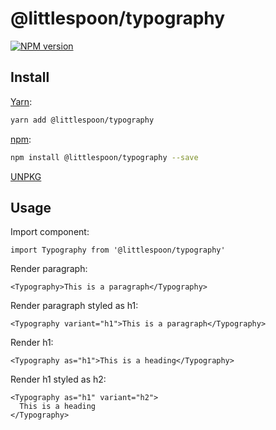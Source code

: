 # @littlespoon/typography

[![NPM version](https://img.shields.io/npm/v/@littlespoon/typography.svg)](https://www.npmjs.com/package/@littlespoon/typography)

## Install

[Yarn](https://yarnpkg.com/package/@littlespoon/typography):

```sh
yarn add @littlespoon/typography
```

[npm](https://www.npmjs.com/package/@littlespoon/typography):

```sh
npm install @littlespoon/typography --save
```

[UNPKG](https://unpkg.com/browse/@littlespoon/typography/)

## Usage

Import component:

```tsx
import Typography from '@littlespoon/typography'
```

Render paragraph:

```tsx
<Typography>This is a paragraph</Typography>
```

Render paragraph styled as h1:

```tsx
<Typography variant="h1">This is a paragraph</Typography>
```

Render h1:

```tsx
<Typography as="h1">This is a heading</Typography>
```

Render h1 styled as h2:

```tsx
<Typography as="h1" variant="h2">
  This is a heading
</Typography>
```
